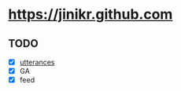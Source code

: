 # <https://jinikr.github.com>

## TODO
- [x] [utterances](https://utteranc.es/)
- [x] GA
- [x] feed
